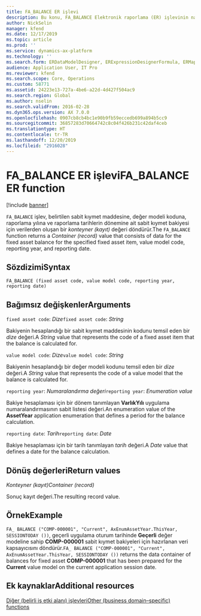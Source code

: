 ```yaml
---
title: FA_BALANCE ER işlevi
description: Bu konu, FA_BALANCE Elektronik raporlama (ER) işlevinin nasıl kullanıldığı hakkında bilgi sağlar.
author: NickSelin
manager: kfend
ms.date: 12/17/2019
ms.topic: article
ms.prod: ''
ms.service: dynamics-ax-platform
ms.technology: ''
ms.search.form: ERDataModelDesigner, ERExpressionDesignerFormula, ERMappedFormatDesigner, ERModelMappingDesigner
audience: Application User, IT Pro
ms.reviewer: kfend
ms.search.scope: Core, Operations
ms.custom: 58771
ms.assetid: 24223e13-727a-4be6-a22d-4d427f504ac9
ms.search.region: Global
ms.author: nselin
ms.search.validFrom: 2016-02-28
ms.dyn365.ops.version: AX 7.0.0
ms.openlocfilehash: 0907cb8cb4bc1e90b9fb59eccedb699a894b5cc9
ms.sourcegitcommit: 36857283d70664742c8c04f426b231c42daf4ceb
ms.translationtype: HT
ms.contentlocale: tr-TR
ms.lasthandoff: 12/20/2019
ms.locfileid: "2916028"
---
```

# <span data-ttu-id="21cf9-103"><a name="FA_BALANCE">FA_BALANCE ER işlevi</a></span><span class="sxs-lookup"><span data-stu-id="21cf9-103"><a name="FA_BALANCE">FA_BALANCE ER function</a></span></span>

[!include [banner](../includes/banner.md)]

<span data-ttu-id="21cf9-104">`FA_BALANCE` işlev, belirtilen sabit kıymet maddesine, değer modeli koduna, raporlama yılına ve raporlama tarihlerin dönemine ait sabit kıymet bakiyesi için verilerden oluşan bir *konteyner (kayıt)* değeri döndürür.</span><span class="sxs-lookup"><span data-stu-id="21cf9-104">The `FA_BALANCE` function returns a *Container (record)* value that consists of data for the fixed asset balance for the specified fixed asset item, value model code, reporting year, and reporting date.</span></span>

## <a name="syntax"></a><span data-ttu-id="21cf9-105">Sözdizimi</span><span class="sxs-lookup"><span data-stu-id="21cf9-105">Syntax</span></span>

```
FA_BALANCE (fixed asset code, value model code, reporting year, reporting date)
```

## <a name="arguments"></a><span data-ttu-id="21cf9-106">Bağımsız değişkenler</span><span class="sxs-lookup"><span data-stu-id="21cf9-106">Arguments</span></span>

<span data-ttu-id="21cf9-107">`fixed asset code`: *Dize*</span><span class="sxs-lookup"><span data-stu-id="21cf9-107">`fixed asset code`: *String*</span></span>

<span data-ttu-id="21cf9-108">Bakiyenin hesaplandığı bir sabit kıymet maddesinin kodunu temsil eden bir *dize* değeri.</span><span class="sxs-lookup"><span data-stu-id="21cf9-108">A *String* value that represents the code of a fixed asset item that the balance is calculated for.</span></span>

<span data-ttu-id="21cf9-109">`value model code`: *Dize*</span><span class="sxs-lookup"><span data-stu-id="21cf9-109">`value model code`: *String*</span></span>

<span data-ttu-id="21cf9-110">Bakiyenin hesaplandığı bir değer modeli kodunu temsil eden bir *dize* değeri.</span><span class="sxs-lookup"><span data-stu-id="21cf9-110">A *String* value that represents the code of a value model that the balance is calculated for.</span></span>

<span data-ttu-id="21cf9-111">`reporting year`: *Numaralandırma değeri*</span><span class="sxs-lookup"><span data-stu-id="21cf9-111">`reporting year`: *Enumeration value*</span></span>

<span data-ttu-id="21cf9-112">Bakiye hesaplaması için bir dönem tanımlayan **VarlıkYılı** uygulama numaralandırmasının sabit listesi değeri.</span><span class="sxs-lookup"><span data-stu-id="21cf9-112">An enumeration value of the **AssetYear** application enumeration that defines a period for the balance calculation.</span></span>

<span data-ttu-id="21cf9-113">`reporting date`: *Tarih*</span><span class="sxs-lookup"><span data-stu-id="21cf9-113">`reporting date`: *Date*</span></span>

<span data-ttu-id="21cf9-114">Bakiye hesaplaması için bir tarih tanımlayan *tarih* değeri.</span><span class="sxs-lookup"><span data-stu-id="21cf9-114">A *Date* value that defines a date for the balance calculation.</span></span>

## <a name="return-values"></a><span data-ttu-id="21cf9-115">Dönüş değerleri</span><span class="sxs-lookup"><span data-stu-id="21cf9-115">Return values</span></span>

<span data-ttu-id="21cf9-116">*Konteyner (kayıt)*</span><span class="sxs-lookup"><span data-stu-id="21cf9-116">*Container (record)*</span></span>

<span data-ttu-id="21cf9-117">Sonuç kayıt değeri.</span><span class="sxs-lookup"><span data-stu-id="21cf9-117">The resulting record value.</span></span>

## <a name="example"></a><span data-ttu-id="21cf9-118">Örnek</span><span class="sxs-lookup"><span data-stu-id="21cf9-118">Example</span></span>

<span data-ttu-id="21cf9-119">`FA_ BALANCE ("COMP-000001", "Current", AxEnumAssetYear.ThisYear, SESSIONTODAY ())`, geçerli uygulama oturum tarihinde **Geçerli** değer modeline sahip **COMP-000001** sabit kıymet bakiyeleri için hazırlanan veri kapsayıcısını döndürür.</span><span class="sxs-lookup"><span data-stu-id="21cf9-119">`FA_ BALANCE ("COMP-000001", "Current", AxEnumAssetYear.ThisYear, SESSIONTODAY ())` returns the data container of balances for fixed asset **COMP-000001** that has been prepared for the **Current** value model on the current application session date.</span></span>

## <a name="additional-resources"></a><span data-ttu-id="21cf9-120">Ek kaynaklar</span><span class="sxs-lookup"><span data-stu-id="21cf9-120">Additional resources</span></span>

[<span data-ttu-id="21cf9-121">Diğer (belirli iş etki alanı) işlevleri</span><span class="sxs-lookup"><span data-stu-id="21cf9-121">Other (business domain–specific) functions</span></span>](er-functions-category-other.md)
